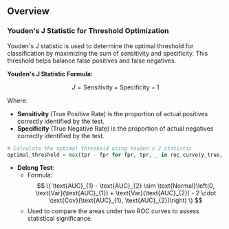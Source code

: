 ## Overview

### Youden's J Statistic for Threshold Optimization

Youden's J statistic is used to determine the optimal threshold for classification by maximizing the sum of sensitivity and specificity. This threshold helps balance false positives and false negatives.

**Youden's J Statistic Formula:**

$$
J = \text{Sensitivity} + \text{Specificity} - 1
$$

Where:
- **Sensitivity** (True Positive Rate) is the proportion of actual positives correctly identified by the test.
- **Specificity** (True Negative Rate) is the proportion of actual negatives correctly identified by the test.

```python
# Calculate the optimal threshold using Youden's J statistic
optimal_threshold = max(tpr - fpr for fpr, tpr, _ in roc_curve(y_true, y_scores))[2]
```

- **Delong Test**:
  - Formula:
$$
    \( \text{AUC}_{1} - \text{AUC}_{2} \sim \text{Normal}\left(0, \text{Var}(\text{AUC}_{1}) + \text{Var}(\text{AUC}_{2}) - 2 \cdot \text{Cov}(\text{AUC}_{1}, \text{AUC}_{2})\right) \)
$$
  - Used to compare the areas under two ROC curves to assess statistical significance.
